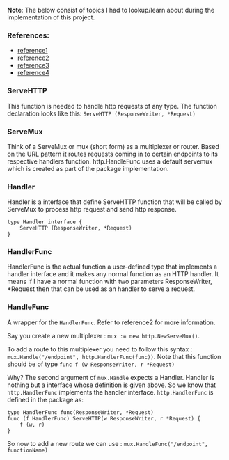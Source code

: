 **Note**: The below consist of topics I had to lookup/learn about during the implementation of this project.

### References:

- [reference1](https://rickyanto.com/understanding-go-standard-http-libraries-servemux-handler-handle-and-handlefunc/)
- [reference2](https://www.integralist.co.uk/posts/understanding-golangs-func-type/)
- [reference3](https://restfulapi.net/)
- [reference4](https://developer.mozilla.org/en-US/docs/Web/HTTP/Basics_of_HTTP/MIME_types)

### ServeHTTP
This function is needed to handle http requests of any type. The function declaration looks like this: `ServeHTTP (ResponseWriter, *Request)`

### ServeMux

Think of a ServeMux or mux (short form) as a multiplexer or router. Based on the URL pattern it routes requests coming in to certain endpoints to its respective handlers function.
http.HandleFunc uses a default servemux which is created as part of the package implementation. 

### Handler

Handler is a interface that define ServeHTTP function that will be called by ServeMux to process http request and send http response.

```
type Handler interface {
    ServeHTTP (ResponseWriter, *Request)
}
```

### HandlerFunc

HandlerFunc is the actual function a user-defined type that implements a handler interface and it makes any normal function as an HTTP handler. It means if I have a normal function with two parameters ResponseWriter, *Request then that can be used as an handler to serve a request.

### HandleFunc

A wrapper for the `HandlerFunc`. Refer to reference2 for more information.

Say you create a new multiplexer : `mux := new http.NewServeMux()`.

To add a route to this multiplexer you need to follow this syntax : `mux.Handle("/endpoint", http.HandlerFunc(func))`. Note that this function should be of type `func f (w ResponseWriter, r *Request)`

Why?
The second argument of `mux.Handle` expects a Handler. Handler is nothing but a interface whose definition is given above. So we know that `http.HandlerFunc` implements the handler interface. 
`http.HandlerFunc` is defined in the package as:

```
type HandlerFunc func(ResponseWriter, *Request)
func (f HandlerFunc) ServeHTTP(w ResponseWriter, r *Request) {
    f (w, r)
}
```
So now to add a new route we can use : `mux.HandleFunc("/endpoint", functionName)`

